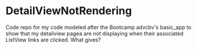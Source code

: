 # DetailViewNotRendering
Code repo for my code modeled after the Bootcamp advcbv's basic_app to show that my detailview pagea are not displaying when their associated ListView links are clicked.  What gives?
